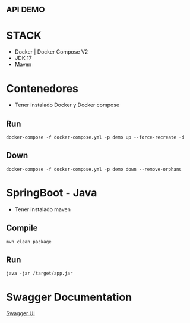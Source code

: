 ## API DEMO

# STACK
- Docker | Docker Compose V2
- JDK 17
- Maven

# Contenedores

- Tener instalado Docker y Docker compose

## Run

```shell
docker-compose -f docker-compose.yml -p demo up --force-recreate -d
```

## Down

```shell
docker-compose -f docker-compose.yml -p demo down --remove-orphans
```


# SpringBoot - Java

- Tener instalado maven

## Compile
```shell
mvn clean package
```

## Run
```shell
java -jar /target/app.jar
```


# Swagger Documentation

[Swagger UI](http://localhost:8080/swagger-ui.html)